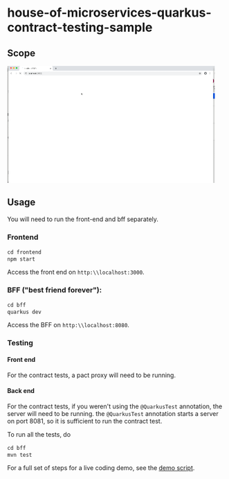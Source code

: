 # house-of-microservices-quarkus-contract-testing-sample

## Scope

![the application in action](readme/house-gif.gif)


## Usage

You will need to run the front-end and bff separately.

### Frontend

```
cd frontend
npm start
```

Access the front end on `http:\\localhost:3000`.

### BFF ("best friend forever"):

```
cd bff
quarkus dev
```

Access the BFF on `http:\\localhost:8080`.

### Testing

#### Front end

For the contract tests, a pact proxy will need to be running. 

#### Back end 

For the contract tests, if you weren't using 
the `@QuarkusTest` annotation, the server will need to be running.
the `@QuarkusTest` annotation starts a server on port 8081, 
so it is sufficient to run the contract test. 

To run all the tests, do 

```
cd bff
mvn test
```

For a full set of steps for a live coding demo, see the [demo script](./demo-script.md).